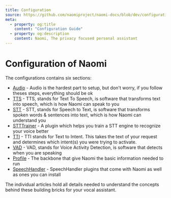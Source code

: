 ```yaml
---
title: Configuration
source: https://github.com/naomiproject/naomi-docs/blob/dev/configuration/index.md
meta:
  - property: og:title
    content: "Configuration Guide"
  - property: og:description
    content: Naomi, The privacy focused personal assistant
---
```


# Configuration of Naomi

The configurations contains six sections:

- [Audio](audio.html) - Audio is the hardest part to setup, but don't worry, if you follow theses steps, everything should be ok
- [TTS](tts.html) - TTS, stands for Text To Speech, is software that transforms text into speech, which is how Naomi can speak to you
- [STT](stt.html) - STT, stands for Speech to Text, is software that transforms spoken words & sentences into text, which is how Naomi can understand you
- [STTTrainer](./index.html) - A plugin which helps you train a STT engine to recognize your voice better
- [TTI](tti.html) - TTI stands for Text to Intent. This takes the text of your request and determines which intent(s) you were trying to activate.
- [VAD](vad.html) - VAD, stands for Voice Activity Detection, is software that detects when you are speaking
- [Profile](profile.html) - The backbone that give Naomi the basic information needed to run
- [SpeechHandler](/plugins/#speechhandlers) - SpeechHandler plugins that come with Naomi as well as ones you can install

The individual articles hold all details needed to understand the concepts behind these building bricks for your vocal assistant.

<DocPreviousVersions/>
<EditPageLink/>
